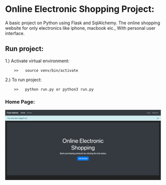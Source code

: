 # Online Electronic Shopping Project:
 
A basic project on Python using Flask and SqlAlchemy. 
The online shopping website for only electronics like iphone, macbook  eic., With personal user interface.

## Run project:

1.) Activate virtual environment: 

        >>   source venv/bin/activate

2.) To run project: 

        >>   python run.py or python3 run.py

### Home Page: 

![img.png](img.png)
